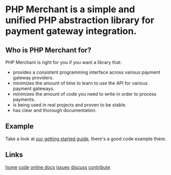 # PHP Merchant is a simple and unified PHP abstraction library for payment gateway integration. #

## Who is PHP Merchant for? ##

PHP Merchant is right for you if you want a library that:

* provides a consistent programming interface across various payment gateway providers.
* minimizes the amount of time to learn to use the API for various payment gateways.
* minimizes the amount of code you need to write in order to process payments.
* is being used in real projects and proven to be stable.
* has clear and thorough documentation.

## Example ##
Take a look at [our getting started guide](http://www.php-merchant.org/docs/getting-started.html), there's a good code example there.

## Links ##
[home](http://www.php-merchant.org)
[code](https://github.com/instinct/PHP-Merchant)
[online docs](http://www.php-merchant.org/docs)
[issues](https://github.com/instinct/PHP-Merchant/issues)
[discuss](http://discuss.php-merchant.org/)
[contribute](http://www.php-merchant.org/docs/contributing.html)